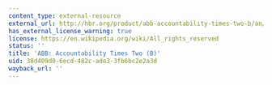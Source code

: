 ```yaml
---
content_type: external-resource
external_url: http://hbr.org/product/abb-accountability-times-two-b/an/192142-PDF-ENG
has_external_license_warning: true
license: https://en.wikipedia.org/wiki/All_rights_reserved
status: ''
title: 'ABB: Accountability Times Two (B)'
uid: 38d409d0-6ecd-482c-ade3-3fb6bc2e2a3d
wayback_url: ''
---
```

